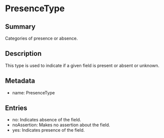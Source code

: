 <!-- Automatically generated by spec-parser v2.0.0 on 2024-01-08T22:20:56.273795+00:00 -->
<!-- SPDX-License-Identifier: Community-Spec-1.0 -->

# PresenceType

## Summary

Categories of presence or absence.


## Description

This type is used to indicate if a given field is present or absent or unknown.


## Metadata

- name: PresenceType



## Entries

- no: Indicates absence of the field.
- noAssertion: Makes no assertion about the field.
- yes: Indicates presence of the field.

